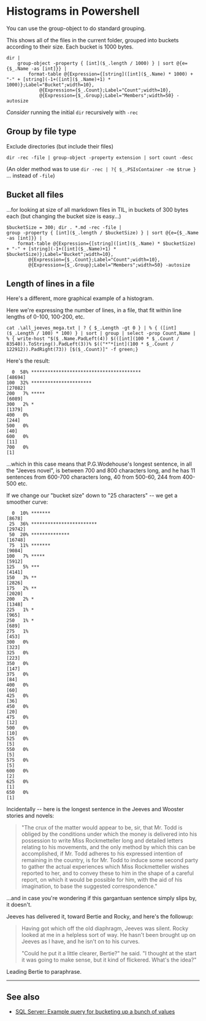 ﻿# Histograms in Powershell

You can use the group-object to do standard grouping.

This shows all of the files in the current folder, grouped into buckets according to their size.
Each bucket is 1000 bytes.

	dir |
		group-object -property { [int]($_.length / 1000) } | sort @{e={$_.Name -as [int]}} |
			format-table @{Expression={[string]([int]($_.Name) * 1000) + "-" + [string](-1+([int]($_.Name)+1) * 1000)};Label="Bucket";width=10},
				@{Expression={$_.Count};Label="Count";width=10},
				@{Expression={$_.Group};Label="Members";width=50} -autosize

*Consider* running the initial `dir` recursively with `-rec`

## Group by file type

Exclude directories (but include their files)

	dir -rec -file | group-object -property extension | sort count -desc

(An older method was to use `dir -rec | ?{ $_.PSIsContainer -ne $true } ` ... instead of `-file`)

## Bucket all files
...for looking at size of all markdown files in TIL, in buckets of 300 bytes each (but changing the bucket size is easy...)

	$bucketSize = 300; dir . *.md -rec -file |
	group -property { [int]($_.length / $bucketSize) } | sort @{e={$_.Name -as [int]}} |
		format-table @{Expression={[string]([int]($_.Name) * $bucketSize) + "-" + [string](-1+([int]($_.Name)+1) * $bucketSize)};Label="Bucket";width=10},
			@{Expression={$_.Count};Label="Count";width=10},
			@{Expression={$_.Group};Label="Members";width=50} -autosize


## Length of lines in a file

Here's a different, more graphical example of a histogram.

Here we're expressing the number of lines, in a file, that fit within line lengths of 0-100, 100-200, etc.

	cat .\all_jeeves_mega.txt | ? { $_.Length -gt 0 } | % { ([int]($_.Length / 100) * 100) } | sort | group | select -prop Count,Name | % { write-host "$($_.Name.PadLeft(4)) $(([int](100 * $_.Count / 83540)).ToString().PadLeft(3))% $(("*"*[int](100 * $_.Count / 122912)).PadRight(73)) [$($_.Count)]" -f green;}

Here's the result:

	  0  58% ****************************************                                  [48694]
	100  32% **********************                                                    [27082]
	200   7% *****                                                                     [6089]
	300   2% *                                                                         [1379]
	400   0%                                                                           [244]
	500   0%                                                                           [40]
	600   0%                                                                           [11]
	700   0%                                                                           [1]

...which in this case means that P.G.Wodehouse's longest sentence, in all the "Jeeves novel", is between 700 and 800 characters long, and he has 11 sentences from 600-700 characters long, 40 from 500-60, 244 from 400-500 etc.

If we change our "bucket size" down to "25 characters" -- we get a smoother curve:


      0  10% *******                                                                   [8678]
     25  36% ************************                                                  [29742]
     50  20% **************                                                            [16748]
     75  11% *******                                                                   [9084]
    100   7% *****                                                                     [5912]
    125   5% ***                                                                       [4141]
    150   3% **                                                                        [2826]
    175   2% **                                                                        [2020]
    200   2% *                                                                         [1348]
    225   1% *                                                                         [965]
    250   1% *                                                                         [689]
    275   1%                                                                           [453]
    300   0%                                                                           [323]
    325   0%                                                                           [223]
    350   0%                                                                           [147]
    375   0%                                                                           [84]
    400   0%                                                                           [60]
    425   0%                                                                           [36]
    450   0%                                                                           [20]
    475   0%                                                                           [12]
    500   0%                                                                           [10]
    525   0%                                                                           [5]
    550   0%                                                                           [5]
    575   0%                                                                           [5]
    600   0%                                                                           [2]
    625   0%                                                                           [1]
    650   0%                                                                           [1]



Incidentally -- here is the longest sentence in the Jeeves and Wooster stories and novels:



> "The crux of the matter would appear to be, sir, that Mr. Todd is obliged by the conditions under which the money is delivered into his possession to write Miss Rockmetteller long and detailed letters relating to his movements, and the only method by which this can be accomplished, if Mr. Todd adheres to his expressed intention of remaining in the country, is for Mr. Todd to induce some second party to gather the actual experiences which Miss Rockmetteller wishes reported to her, and to convey these to him in the shape of a careful report, on which it would be possible for him, with the aid of his imagination, to base the suggested correspondence."

...and in case you're wondering if this gargantuan sentence simply slips by, it doesn't.

Jeeves has delivered it, toward Bertie and Rocky, and here's the followup:

> Having got which off the old diaphragm, Jeeves was silent. Rocky looked at me in a helpless sort of way. He hasn't been brought up on Jeeves as I have, and he isn't on to his curves. 
> 
> "Could he put it a little clearer, Bertie?" he said. "I thought at the start it was going to make sense, but it kind of flickered. What's the idea?" 

Leading Bertie to paraphrase.

-----

## See also

- [SQL Server: Example query for bucketing up a bunch of values](../sql_server/histogram.md)